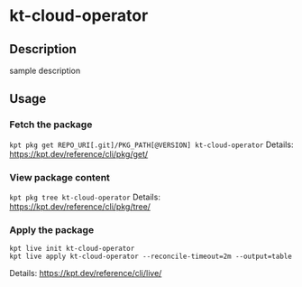 # kt-cloud-operator

## Description
sample description

## Usage

### Fetch the package
`kpt pkg get REPO_URI[.git]/PKG_PATH[@VERSION] kt-cloud-operator`
Details: https://kpt.dev/reference/cli/pkg/get/

### View package content
`kpt pkg tree kt-cloud-operator`
Details: https://kpt.dev/reference/cli/pkg/tree/

### Apply the package
```
kpt live init kt-cloud-operator
kpt live apply kt-cloud-operator --reconcile-timeout=2m --output=table
```
Details: https://kpt.dev/reference/cli/live/
